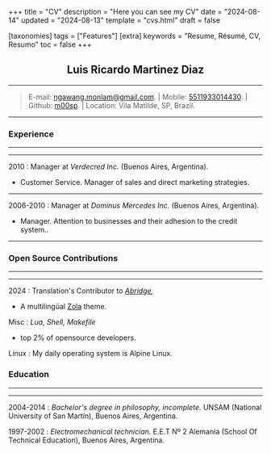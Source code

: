 +++
title = "CV"
description = "Here you can see my CV"
date = "2024-08-14"
updated = "2024-08-13"
template = "cvs.html"
draft = false

[taxonomies]
tags = ["Features"]
[extra]
keywords = "Resume, Résumé, CV, Resumo"
toc = false
+++

## <center>Luis Ricardo Martinez Diaz</center>

---
>E-mail: <ngawang.monlam@gmail.com>. | Mobile: [5511933014430](tel:+5511933014430). | Github: [m00sp](https://github.com/m00sp). | Location: Vila Matilde, SP, Brazil.
---

### Experience
-----------
----
2010
:   Manager at *Verdecred Inc.* (Buenos Aires, Argentina).

- Customer Service. Manager of sales and direct marketing strategies.

----
2006-2010
:   Manager at *Dominus Mercedes Inc.* (Buenos Aires, Argentina).

- Manager. Attention to businesses and their adhesion to the credit system..
----

### Open Source Contributions
----
----
2024
:   Translation's Contributor to *[Abridge](https://github.com/jieiku/abridge),*
- A multilingüal [Zola](https://getzola.org) theme.

Misc
:   *Lua, Shell, Makefile*
- top 2% of opensource developers.

Linux
:   My daily operating system is Alpine Linux.

### Education
----
----
2004-2014
:       *Bachelor's degree in philosophy, incomplete.* UNSAM (National University of San Martín), Buenos Aires, Argentina.

1997-2002
:       *Electromechanical technician.* E.E.T Nº 2 Alemania (School Of Technical Education), Buenos Aires, Argentina.
